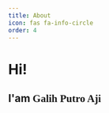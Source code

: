 ```yaml
---
title: About
icon: fas fa-info-circle
order: 4
---
```


# Hi!

## I'am <span style="font-family: Lobster, cursive">Galih Putro Aji</span>

